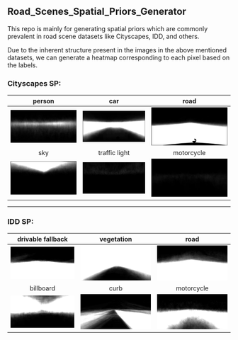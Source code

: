## Road_Scenes_Spatial_Priors_Generator
This repo is mainly for generating spatial priors
which are commonly prevalent in road scene datasets like Cityscapes, IDD, and others.

Due to the inherent structure present in the images in the above mentioned datasets, we
can generate a heatmap corresponding to each pixel based on the labels.

### Cityscapes SP:
| person |      car      |    road    |
|:------:|:-------------:|:----------:|
|  ![drawing](./cityscapes_SP/person.png)      |    ![drawing](./cityscapes_SP/car.png)           |     ![drawing](./cityscapes_SP/road.png)       |
|   sky  | traffic light | motorcycle |
|    ![drawing](./cityscapes_SP/sky.png)    |       ![drawing](./cityscapes_SP/traffic%20light.png)        |     ![drawing](./cityscapes_SP/motorcycle.png)       |
---
### IDD SP:
| drivable fallback |      vegetation      |    road    |
|:------:|:-------------:|:----------:|
|  ![drawing](./idd_SP/drivable%20fallback.png)      |    ![drawing](./idd_SP/vegetation.png)           |     ![drawing](./idd_SP/road.png)       |
|   billboard  | curb | motorcycle |
|    ![drawing](./idd_SP/billboard.png)    |       ![drawing](./idd_SP/curb.png)        |     ![drawing](./idd_SP/motorcycle.png)       |
